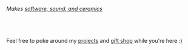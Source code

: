 _Makes [software, sound, and ceramics](/about)_
<br/><br/><br/><br/><br/>
Feel free to poke around my [projects](/projects) and [gift shop](/shop) while you're here :)
